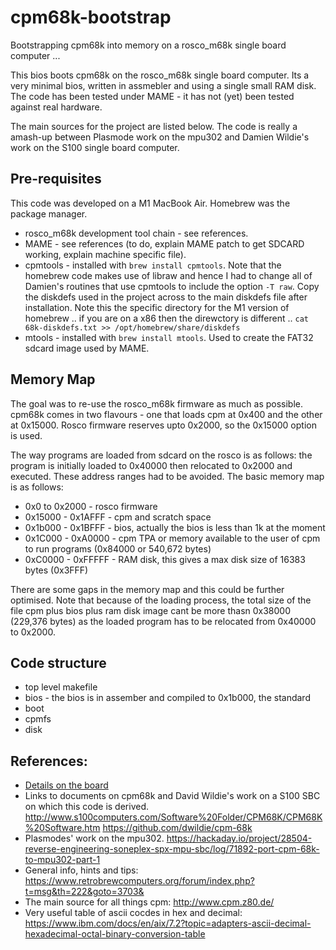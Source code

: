 # cpm68k-bootstrap
Bootstrapping cpm68k into memory on a rosco_m68k single board computer ...

This bios boots cpm68k on the rosco_m68k single board computer.  Its a very minimal bios, written in assmebler and using a single small RAM disk.  The code has been tested under MAME - it has not (yet) been tested against real hardware.

The main sources for the project are listed below.  The code is really a amash-up between Plasmode work on the mpu302 and Damien Wildie's work on the S100 single board computer.

## Pre-requisites
This code was developed on a M1 MacBook Air.  Homebrew was the package manager.
- rosco_m68k development tool chain - see references.
- MAME - see references (to do, explain MAME patch to get SDCARD working, explain machine specific file).
- cpmtools - installed with `brew install cpmtools`.  Note that the homebrew code makes use of libraw and hence I had to change all of Damien's routines that use cpmtools to include the option `-T raw`. Copy the diskdefs used in the project across to the main diskdefs file after installation.  Note this the specific directory for the M1 version of homebrew .. if you are on a x86 then the direwctory is different .. `cat 68k-diskdefs.txt >> /opt/homebrew/share/diskdefs`
- mtools - installed with `brew install mtools`.  Used to create the FAT32 sdcard image used by MAME.

## Memory Map
The goal was to re-use the rosco_m68k firmware as much as possible.  cpm68k comes in two flavours - one that loads cpm at 0x400 and the other at 0x15000.  Rosco firmware reserves upto 0x2000, so the 0x15000 option is used. 

The way programs are loaded from sdcard on the rosco is as follows: the program is initially loaded to 0x40000 then relocated to 0x2000 and executed.  These address ranges had to be avoided.  The basic memory map is as follows:

- 0x0 to 0x2000 - rosco firmware
- 0x15000 - 0x1AFFF - cpm and scratch space
- 0x1b000 - 0x1BFFF - bios, actually the bios is less than 1k at the moment
- 0x1C000 - 0xA0000 - cpm TPA or memory available to the user of cpm to run programs (0x84000 or 540,672 bytes)
- 0xC0000 - 0xFFFFF - RAM disk, this gives a max disk size of 16383 bytes (0x3FFF)

There are some gaps in the memory map and this could be further optimised.  Note that because of the loading process, the total size of the file cpm plus bios plus ram disk image cant be more thasn 0x38000 (229,376 bytes) as the loaded program has to be relocated from 0x40000 to 0x2000.

## Code structure
- top level makefile 
- bios - the bios is in assember and compiled to 0x1b000, the standard 
- boot
- cpmfs
- disk

## References:
- [Details on the board](https://rosco-m68k.com/)
- Links to documents on cpm68k and David Wildie's work on a S100 SBC on which this code is derived. http://www.s100computers.com/Software%20Folder/CPM68K/CPM68K%20Software.htm https://github.com/dwildie/cpm-68k
- Plasmodes' work on the mpu302. https://hackaday.io/project/28504-reverse-engineering-soneplex-spx-mpu-sbc/log/71892-port-cpm-68k-to-mpu302-part-1
- General info, hints and tips: https://www.retrobrewcomputers.org/forum/index.php?t=msg&th=222&goto=3703&
- The main source for all things cpm: http://www.cpm.z80.de/
- Very useful table of ascii cocdes in hex and decimal: https://www.ibm.com/docs/en/aix/7.2?topic=adapters-ascii-decimal-hexadecimal-octal-binary-conversion-table

